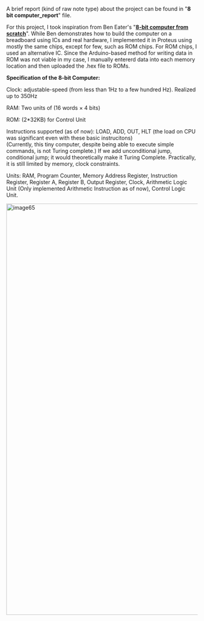 A brief report (kind of raw note type) about the project can be found in "**8 bit computer_report**" file.

For this project, I took inspiration from Ben Eater's "[**8-bit computer from scratch**](https://eater.net/8bit)". While Ben demonstrates how to build the computer on a breadboard using ICs and real hardware, I implemented it in Proteus using mostly the same chips, except for few, such as ROM chips. For ROM chips, I used an alternative IC. Since the Arduino-based method for writing data in ROM was not viable in my case, I manually entererd data into each memory location and then uploaded the .hex file to ROMs.



**Specification of the 8-bit Computer:**

Clock: adjustable-speed (from less than 1Hz to a few hundred Hz). Realized up to 350Hz

RAM: Two units of (16 words × 4 bits)

ROM: (2*32KB) for Control Unit

Instructions supported (as of now): LOAD, ADD, OUT, HLT (the load on CPU was significant even with these basic instrucitons)
<br>(Currently, this tiny computer, despite being able to execute simple commands, is not Turing complete.)
If we add unconditional jump, conditional jump; it would theoretically make it Turing Complete. Practically, it is still limited by memory, clock constraints.

Units: RAM, Program Counter, Memory Address Register, Instruction Register, Register A, Register B, Output Register, Clock, Arithmetic Logic Unit (Only implemented Arithmetic Instruction as of now), Control Logic Unit.


<img width="1920" height="1080" alt="image65" src="https://github.com/user-attachments/assets/1a00fc0d-a5e0-4671-a4f7-9a539dc552d7" />
